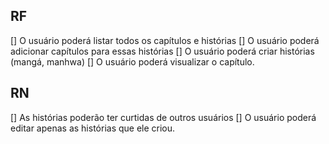 ## RF

[]  O usuário poderá listar todos os capítulos e histórias
[]  O usuário poderá adicionar capítulos para essas histórias
[]  O usuário poderá criar histórias (mangá, manhwa)
[]  O usuário poderá visualizar o capítulo.

## RN

[]  As histórias poderão ter curtidas de outros usuários
[] O usuário poderá editar apenas as histórias que ele criou.